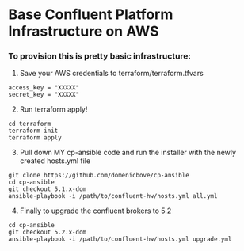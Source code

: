 # Base Confluent Platform Infrastructure on AWS

### To provision this is pretty basic infrastructure:
1. Save your AWS credentials to terraform/terraform.tfvars
```
access_key = "XXXXX"
secret_key = "XXXXX"
```

2. Run terraform apply!
```
cd terraform
terraform init
terraform apply
```

3. Pull down MY cp-ansible code and run the installer with the newly created hosts.yml file
```
git clone https://github.com/domenicbove/cp-ansible
cd cp-ansible
git checkout 5.1.x-dom
ansible-playbook -i /path/to/confluent-hw/hosts.yml all.yml
```

4. Finally to upgrade the confluent brokers to 5.2
```
cd cp-ansible
git checkout 5.2.x-dom
ansible-playbook -i /path/to/confluent-hw/hosts.yml upgrade.yml
```
